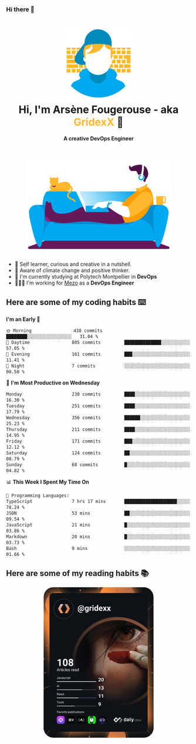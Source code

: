 ### Hi there 👋

<!--
**GridexX/gridexx** is a ✨ _special_ ✨ repository because its `README.md` (this file) appears on your GitHub profile.

Here are some ideas to get you started:

- 🔭 I’m currently working on ...
- 🌱 I’m currently learning ...
- 👯 I’m looking to collaborate on ...
- 🤔 I’m looking for help with ...
- 💬 Ask me about ...
- 📫 How to reach me: ...
- 😄 Pronouns: ...
- ⚡ Fun fact: ...
-->


<!-- Header -->
<h1 align="center">
  <img src="./images/user_profile.png" width="200">
  <br>
  Hi, I'm Arsène Fougerouse - aka <span style="color:#ffb72e">GridexX</span> 👋
</h1>


<p align="center">
  <b>A creative DevOps Engineer </b>
</p>
<br/>
<p align="center">
  <img src="./images/man_couch.png" width="400">
</p>

- 🎨 Self learner, curious and creative in a nutshell. 
- 🌱 Aware of climate change and positive thinker.
- 📕 I'm currently studying at Polytech Montpellier in **DevOps**
- 👨🏻‍💻 I'm working for [Mezo](https://meso-lr.umontpellier.fr/) as a **DevOps Engineer**


## Here are some of my coding habits ⌨️

<!-- Add a section about tech and Ops stack
  Like this one : https://github.com/Xanthus58#-tech-stack
-->
<!--START_SECTION:waka-->
**I'm an Early 🐤** 

```text
🌞 Morning                438 commits         ████████░░░░░░░░░░░░░░░░░   31.04 % 
🌆 Daytime                805 commits         ██████████████░░░░░░░░░░░   57.05 % 
🌃 Evening                161 commits         ███░░░░░░░░░░░░░░░░░░░░░░   11.41 % 
🌙 Night                  7 commits           ░░░░░░░░░░░░░░░░░░░░░░░░░   00.50 % 
```
📅 **I'm Most Productive on Wednesday** 

```text
Monday                   230 commits         ████░░░░░░░░░░░░░░░░░░░░░   16.30 % 
Tuesday                  251 commits         ████░░░░░░░░░░░░░░░░░░░░░   17.79 % 
Wednesday                356 commits         ██████░░░░░░░░░░░░░░░░░░░   25.23 % 
Thursday                 211 commits         ████░░░░░░░░░░░░░░░░░░░░░   14.95 % 
Friday                   171 commits         ███░░░░░░░░░░░░░░░░░░░░░░   12.12 % 
Saturday                 124 commits         ██░░░░░░░░░░░░░░░░░░░░░░░   08.79 % 
Sunday                   68 commits          █░░░░░░░░░░░░░░░░░░░░░░░░   04.82 % 
```


📊 **This Week I Spent My Time On** 

```text
💬 Programming Languages: 
TypeScript               7 hrs 17 mins       ████████████████████░░░░░   78.24 % 
JSON                     53 mins             ██░░░░░░░░░░░░░░░░░░░░░░░   09.54 % 
JavaScript               21 mins             █░░░░░░░░░░░░░░░░░░░░░░░░   03.86 % 
Markdown                 20 mins             █░░░░░░░░░░░░░░░░░░░░░░░░   03.73 % 
Bash                     9 mins              ░░░░░░░░░░░░░░░░░░░░░░░░░   01.66 % 
```


<!--END_SECTION:waka-->

## Here are some of my reading habits 📚
<div  align="center">
  <img src="./images/devcard.svg" width="300">
</div>
